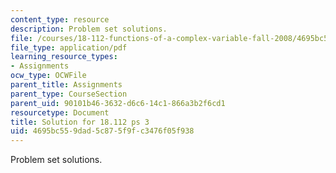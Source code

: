 ```yaml
---
content_type: resource
description: Problem set solutions.
file: /courses/18-112-functions-of-a-complex-variable-fall-2008/4695bc559dad5c875f9fc3476f05f938_ps3.pdf
file_type: application/pdf
learning_resource_types:
- Assignments
ocw_type: OCWFile
parent_title: Assignments
parent_type: CourseSection
parent_uid: 90101b46-3632-d6c6-14c1-866a3b2f6cd1
resourcetype: Document
title: Solution for 18.112 ps 3
uid: 4695bc55-9dad-5c87-5f9f-c3476f05f938
---
```

Problem set solutions.

